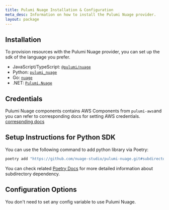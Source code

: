 ```yaml
---
title: Pulumi Nuage Installation & Configuration
meta_desc: Information on how to install the Pulumi Nuage provider.
layout: package
---
```


## Installation

To provision resources with the Pulumi Nuage provider,  you can set up the sdk of the language you prefer.

* JavaScript/TypeScript: [`@pulumi/nuage`](https://github.com/nuage-studio/pulumi-nuage/tree/master/sdk/nodejs)
* Python: [`pulumi_nuage`](https://github.com/nuage-studio/pulumi-nuage/tree/master/sdk/python)
* Go: [`nuage`](https://github.com/nuage-studio/pulumi-nuage/tree/master/sdk/go/nuage)
* .NET: [`Pulumi.Nuage`](https://github.com/nuage-studio/pulumi-nuage/tree/master/sdk/dotnet)

## Credentials

Pulumi Nuage components contains AWS Components from `pulumi-aws`and you can refer to corresponding docs for setting AWS credentials.  [correspnding docs](https://www.pulumi.com/registry/packages/aws/installation-configuration/)

## Setup Instructions for Python SDK

You can use the following command to add python library via Poetry:

```bash
poetry add "https://github.com/nuage-studio/pulumi-nuage.git#subdirectory=sdk/python"
```

You can check related [Poetry Docs](https://python-poetry.org/docs/dependency-specification/) for more detailed information about subdirectory dependency.

## Configuration Options

You don't need to set any config variable to use Pulumi Nuage.
